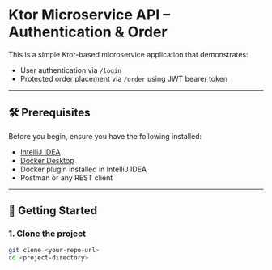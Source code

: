 # Ktor Microservice API – Authentication & Order

This is a simple Ktor-based microservice application that demonstrates:
- User authentication via `/login`
- Protected order placement via `/order` using JWT bearer token

---

## 🛠️ Prerequisites

Before you begin, ensure you have the following installed:

- [IntelliJ IDEA](https://www.jetbrains.com/idea/)
- [Docker Desktop](https://www.docker.com/products/docker-desktop/)
- Docker plugin installed in IntelliJ IDEA
- Postman or any REST client

---

## 🚀 Getting Started

### 1. Clone the project

```bash
git clone <your-repo-url>
cd <project-directory>
